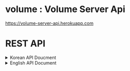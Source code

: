 # volume : Volume Server Api
https://volume-server-api.herokuapp.com

# REST API
<details close>
    <summary> Korean API Doucment</summary>

    
[1. 회원 가입](#회원-가입)

[1-1. 중복 확인](#중복-확인)

[2. 로그인](#로그인)

[3. 프로필 사진 업로드](#프로필-사진-업로드)

[4. 프로필 사진 다운로드](#프로필-사진-다운로드)

[5. 배경 사진 업로드](#배경-사진-업로드)

[6. 배경 사진 다운로드](#배경-사진-다운로드)

[7. 회원 정보 수정](#회원-정보-수정)

***
***
</br>

# 회원 가입

* **URL** : "/api/signup"

* **Method** : POST

### Request
```javascript
{   "id" : "testerid",
    "password" : "testpassword",
    "userName" : "tester",
    "email" : "test@volume.co.kr",
    "kakao" : false}
```
- kakao 연동으로 회원가입 시 : kakao 값을 true로 한 뒤, password는 입력하지 않아도 됨
- 일반 회원가입 시 : kakao 값을 false로 하거나 사용하지 않고, password는 필수임

### Response
```javascript
{   "id" : "testerid"}
```
</br>

***
</br>

# 중복 확인

* **URL** : "/api/signup/checkDuplication"

* **Method** : POST

<br>

<h2>Email 중복 확인</h2>

### Request
```javascript
{
    "email" : "test"
}
```
- Email 중복 확인 시, email만 body로 넘긴다.

### Response
```javascript
{
    "exist": false,     //true (이미 해당 이메일이 사용중), false (해당 이메일이 사용중이지 않음 => 사용할 수 있음)
    "type": "EMAIL",    //이메일 중복 확인 요청했음
    "id": null,         //이메일 중복 확인 요청 시, 아이디는 넘어온게 없으므로 null
    "email": "test"     //중복 확인 된 이메일
}
```

</br>
<h2>Id 중복 확인</h2>

### Request
```javascript
{
    "id" : "tester12"
}
```
- id 중복 확인 시, id만 body로 넘긴다.

### Response
```javascript
{
    "exist": false,     //true (이미 해당 아이디가 사용중), false (해당 아이디가 사용중이지 않음 => 사용할 수 있음)
    "type": "ID",       //아이디 중복 확인 요청했음
    "id": "tester12",   //중복 확인 된 아이디
    "email": null       //아이디 중복 확인 요청 시, 이메일는 넘어온게 없으므로 null
}
```

</br>

***
</br>

# 로그인

* **URL** : "/api/login"

* **Method** : POST

### Request
```javascript
{   "id" : "testerid",
    "password" : "testpassword"}
```

### Response
```javascript
{   "id" : "testerid"}
```

</br>

***
</br>

# 프로필 사진 업로드

* **URL** : "/api/uploadProfilePic"

* **Method** : POST

### Request
```javascript
{   "id" : "testerid",
    "profilePic" : 파일 }
```

### Response
```javascript
{   "id" : "testerid"}
```
</br>

***
</br>

# 프로필 사진 다운로드

* **URL** : "/api/getProfilePic"

* **Method** : GET

### Request
```javascript
{   "id" : "testerid" }
```

### Response
파일

</br>

***
</br>

# 배경 사진 업로드

* **URL** : "/api/uploadBackgroundPics"

* **Method** : POST

### Request
```javascript
{   "id" : "testerid",
    "profilePic" : 파일 }
```

### Response
```javascript
{   "id" : "testerid"}
```

</br>

***
</br>

# 배경 사진 다운로드

* **URL** : "/api/getBackgroundPics"

* **Method** : GET

### Request
```javascript
{   "id" : "testerid" }
```

### Response
파일

</br>

***

</br>

# 회원 정보 수정

**아직 서버 업로드 안됨**

* **URL** : "/api/updateUser"

* **Method** : PATCH

### Request
```javascript
{
    "id" : "tester1",
    "password" : "password1",
    "newPassword" : "1234",
    "userName" : "TestUpdate",
    "email" : "update@email.com"
}
```

### Response
```javascript
{   "id" : "testerid"}
```

</br>

</details>

<details close>
    <summary> English API Document </summary>
    
   
[1. Sign up](#sign-up)

[1-1. Check Duplication](#check-duplication)

[2. Login](#login)

[3. Upload Profile Picture](#upload-profile-picture)

[4. Get Profile Picture](#get-profile-picture)

[5. Upload Background Picture](#upload-background-picture)

[6. Get Background Picture](#get-background-picture)

[7. Modify User Information](#modify-user-information)

***
***
</br>

# Sign Up

* **URL** : "/api/signup"

* **Method** : POST

### Request
```javascript
{   "id" : "testerid",
    "password" : "testpassword",
    "userName" : "tester",
    "email" : "test@volume.co.kr",
    "kakao" : false}
```
- Login with Kakao : The value of kakao is true and password is not required
- General Login : The value of kakao is false or not used, and the password is required.

### Response
```javascript
{   "id" : "testerid"}
```
</br>

***
</br>

# Check Duplication

* **URL** : "/api/signup/checkDuplication"

* **Method** : POST

<br>

<h2>Check Email Duplication</h2>

### Request
```javascript
{
    "email" : "test"
}
```
- If you check the email duplicate, just send the email to the body.

### Response
```javascript
{
    "exist": false,     //true (This email is already occupied), false (This email is not in use => Able to use this email)
    "type": "EMAIL",    //Request for duplicate email verification
    "id": null,         //When requesting duplicate email verification, the ID has not been crossed, so null
    "email": "test"     //Duplicate confirmed e-mail
}
```

</br>
<h2>Check Id Duplication</h2>

### Request
```javascript
{
    "id" : "tester12"
}
```
- When confirming the duplication of the id, only the id is handed over to the body.

### Response
```javascript
{
    "exist": false,     //true (This Id is alredy occupied), false (This id is not in use => Able to use this id)
    "type": "ID",       //Request for duplicate ID verification
    "id": "tester12",   //Duplicate identification ID.
    "email": null       //When requesting duplicate ID verification, the email has not been crossed, so null
}
```

</br>

***
</br>

# Login

* **URL** : "/api/login"

* **Method** : POST

### Request
```javascript
{   "id" : "testerid",
    "password" : "testpassword"}
```

### Response
```javascript
{   "id" : "testerid"}
```

</br>

***
</br>

# Upload Profile Picture

* **URL** : "/api/uploadProfilePic"

* **Method** : POST

### Request
```javascript
{   "id" : "testerid",
    "profilePic" : file }
```

### Response
```javascript
{   "id" : "testerid"}
```
</br>

***
</br>

# Get Profile Picture

* **URL** : "/api/getProfilePic"

* **Method** : GET

### Request
```javascript
{   "id" : "testerid" }
```

### Response
file

</br>

***
</br>

# Upload Background Picture

* **URL** : "/api/uploadBackgroundPics"

* **Method** : POST

### Request
```javascript
{   "id" : "testerid",
    "profilePic" : file }
```

### Response
```javascript
{   "id" : "testerid"}
```

</br>

***
</br>

# Get Background Picture

* **URL** : "/api/getBackgroundPics"

* **Method** : GET

### Request
```javascript
{   "id" : "testerid" }
```

### Response
file

</br>

***

</br>

# Modify User Information

* **URL** : "/api/updateUser"

* **Method** : PATCH

### Request
```javascript
{
    "id" : "tester1",
    "password" : "password1",
    "newPassword" : "1234",
    "userName" : "TestUpdate",
    "email" : "update@email.com"
}
```

### Response
```javascript
{   "id" : "testerid"}
```

</br>
</details>
